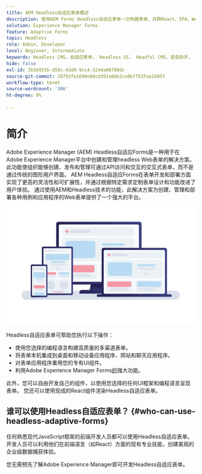 ```yaml
---
title: AEM Headless自适应表单概述
description: 使用AEM Forms Headless自适应表单一次构建表单，并跨React、SPA、Web、移动设备、Google Assistant等传递表单。
solution: Experience Manager Forms
feature: Adaptive Forms
topic: Headless
role: Admin, Developer
level: Beginner, Intermediate
keywords: Headless CMS，自适应表单， Headless UI， Headful CMS，语音助手， alexa，聊天机器人， WhatsApp架构
hide: false
exl-id: 3b5b955b-d59c-43d9-9cc4-3244a08f80dc
source-git-commit: 28792fe1690e68cd301a0de2ce8bff53fae1605f
workflow-type: tm+mt
source-wordcount: '306'
ht-degree: 0%

---
```


# 简介

Adobe Experience Manager (AEM) Headless自适应Forms是一种用于在Adobe Experience Manager平台中创建和管理headless Web表单的解决方案。 此功能使组织能够创建、发布和管理可通过API访问和交互的交互式表单，而不是通过传统的图形用户界面。 AEM Headless自适应Forms在表单开发和部署方面实现了更高的灵活性和可扩展性，并通过根据特定需求定制表单设计和功能改进了用户体验。 通过使用AEM和Headless技术的功能，此解决方案为创建、管理和部署各种用例和应用程序的Web表单提供了一个强大的平台。

![在任何网站、应用程序或非可视化交互中生成表单并以本机方式呈现表单](/help/assets/headless-forms-for-any-device.jpeg)

Headless自适应表单可帮助您执行以下操作：

* 使用您选择的编程语言构建高质量的多渠道表单。
* 将表单本机集成到桌面和移动设备应用程序、网站和聊天应用程序。
* 对表单应用程序重用您的专有UI组件。
* 利用Adobe Experience Manager Forms[的](https://experienceleague.adobe.com/zh-hans/docs/experience-manager-65/content/forms/getting-started/introduction-aem-forms)强大功能。

此外，您可以自由开发自己的组件，以使用您选择的任何UI框架和编程语言呈现表单。 您还可以使用现成的React组件渲染Headless自适应表单。

## 谁可以使用Headless自适应表单？ {#who-can-use-headless-adaptive-forms}

任何熟悉现代JavaScript框架的前端开发人员都可以使用Headless自适应表单。 开发人员可以利用他们在前端语言（如React）方面的现有专业技能，创建美观的企业级数据捕获体验。

您无需预先了解Adobe Experience Manager即可开发Headless自适应表单。

<!-- 
## How to join the early adopter program? {#how-to-join-early-adopter-forms}

The service is available for AEM Forms as a Cloud Service and AEM 6.5.16.0 Forms or later On-Premise term customers and Adobe-Managed Service enterprise customers. Send an email to [headlessadaptiveforms@adobe.com](mailto:headlessadaptiveforms@adobe.com) from your official email ID to join the early adopter program. 

-->